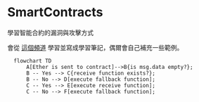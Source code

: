 # SmartContracts

學習智能合約的漏洞與攻擊方式

會從 [這個頻道](https://www.youtube.com/channel/UCJWh7F3AFyQ_x01VKzr9eyA) 學習並寫成學習筆記，偶爾會自己補充一些範例。

```mermaid
  flowchart TD
      A[Ether is sent to contract]-->B{is msg.data empty?};
      B -- Yes --> C{receive function exists?};
      B -- No --> D[execute fallback function];
      C -- Yes --> E[execute receive function];
      C -- No --> F[execute fallback function];
```
